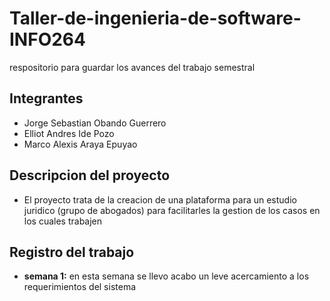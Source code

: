 # Taller-de-ingenieria-de-software-INFO264
respositorio para guardar los avances del trabajo semestral

## Integrantes
* Jorge Sebastian Obando Guerrero
* Elliot Andres Ide Pozo
* Marco Alexis Araya Epuyao

## Descripcion del proyecto
* El proyecto trata de la creacion de una plataforma para un estudio juridico (grupo de abogados) para facilitarles la gestion de los casos en los cuales trabajen

## Registro del trabajo
* **semana 1:** en esta semana se llevo acabo un leve acercamiento a los requerimientos del sistema
